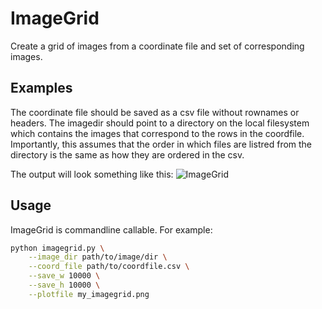 # ImageGrid

Create a grid of images from a coordinate file and set of corresponding images.

## Examples

The coordinate file should be saved as a csv file without rownames or headers.
The imagedir should point to a directory on the local filesystem which contains the images that correspond to the rows in the coordfile.
Importantly, this assumes that the order in which files are listred from the directory is the same as how they are ordered in the csv.

The output will look something like this:
![ImageGrid](example_imagegrid.png)


## Usage

ImageGrid is commandline callable. For example:

```bash
python imagegrid.py \
    --image_dir path/to/image/dir \
    --coord_file path/to/coordfile.csv \
    --save_w 10000 \
    --save_h 10000 \
    --plotfile my_imagegrid.png
```

